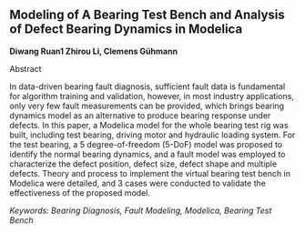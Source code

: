 ## Modeling of A Bearing Test Bench and Analysis of Defect Bearing Dynamics in Modelica

**Diwang Ruan1 Zhirou Li, Clemens Gühmann**

Abstract

In data-driven bearing fault diagnosis, sufficient fault data
is fundamental for algorithm training and validation, however,
in most industry applications, only very few fault
measurements can be provided, which brings bearing dynamics
model as an alternative to produce bearing response
under defects. In this paper, a Modelica model for
the whole bearing test rig was built, including test bearing,
driving motor and hydraulic loading system. For the test
bearing, a 5 degree-of-freedom (5-DoF) model was proposed
to identify the normal bearing dynamics, and a fault
model was employed to characterize the defect position,
defect size, defect shape and multiple defects. Theory
and process to implement the virtual bearing test bench
in Modelica were detailed, and 3 cases were conducted to
validate the effectiveness of the proposed model.

*Keywords: Bearing Diagnosis, Fault Modeling, Modelica, Bearing Test Bench*
